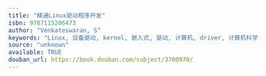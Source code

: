 ```yaml
---
title: "精通Linux驱动程序开发"
isbn: 9787115206473
author: "Venkateswaran, S"
keywords: "Linux, 设备驱动, kernel, 嵌入式, 驱动, 计算机, driver, 计算机科学"
source: "unknown"
available: TRUE
douban_url: https://book.douban.com/subject/3700970/
---
```


